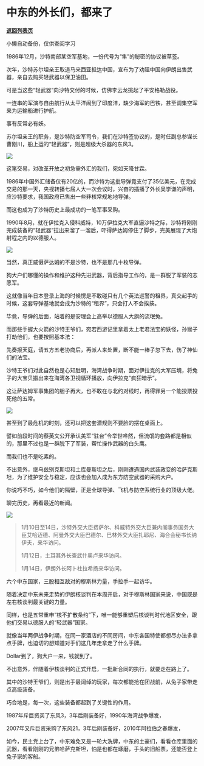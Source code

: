 # 中东的外长们，都来了

[**返回列表页**](/gzh/政事堂2019)

小懒自动备份，仅供查阅学习

1986年12月，沙特南部某空军基地，一份代号为“隼”的秘密的协议被草签。

  

次年，沙特苏尔坦亲王取道马来西亚抵达中国，宣布为了劝阻中国向伊朗出售武器，亲自去购买轻武器以保卫油田。  

  

可是当这些“轻武器”向沙特交付的时候，仿佛李云龙挑起了平安格勒战役。

  

一连串的军演与自由航行从太平洋闹到了印度洋，缺少海军的巴铁，甚至调集空军来为运输船进行护航。  

  

事有反常必有妖。

  

苏尔坦亲王的职务，是沙特防空军司令，我们在沙特签协议的，是时任副总参谋长曹刚川，船上运的“轻武器”，则是超级大杀器的东风3。  

  

![](https://mmbiz.qpic.cn/mmbiz_jpg/rxhS23yu8cNL3ibmp1fA0XPqwKibo93OkmvsFTB3Xm0ufuvnfibOJ0LIWZa3pibdQxpI3m8nvVql0oGZ9zMGdTVUoA/640?wx_fmt=jpeg)

  

这笔交易，对改革开放之初急需外汇的我们，宛如天降甘霖。  

  

1986年中国外汇储备仅有20亿的，而沙特为这批导弹竟支付了35亿美元，在完成交易的那一天，央视转播七届人大一次会议时，兴奋的插播了外长吴学谦的声明，应沙特要求，我国政府已售出一些非核常规地地导弹。

  

而这也成为了沙特历史上最成功的一笔军事采购。

  

1990年8月，就在伊拉克入侵科威特，10万伊拉克大军直逼沙特之际，沙特将刚刚完成装备的“轻武器”拉出来溜了一溜后，吓得萨达姆停住了脚步，完美展现了大炮射程之内的以德服人。

  

![](https://mmbiz.qpic.cn/mmbiz_jpg/rxhS23yu8cNL3ibmp1fA0XPqwKibo93OkmxkwdpmSAdSVu9uqMia78MJXNtMAxGaOgXIesoibJcn6EZkW71g9iagjUw/640?wx_fmt=jpeg)

  

当然，真正威慑萨达姆的不是沙特，也不是那几十枚导弹。

  

狗大户们哪懂的操作和维护这种先进武器，背后指导工作的，是一群脱了军装的志愿军。  

  

这就像当年日本登录上海的时候愣是不敢碰只有几个英法巡警的租界，真交起手的时候，这套导弹基地就会成为沙特的“租界”，只会打人不会挨揍。

  

毕竟，导弹的后面，站着的是安理会上高举以德服人大旗的流氓兔。

  

而那些手握大火箭的沙特王爷们，宛若西游记里拿着太上老君法宝的妖怪，孙猴子打劫他们，也要按照基本法：

  

先奏报天庭，请五方五老协商后，再派人来处置，断不能一棒子忽下去，伤了神仙们的法宝。

  

沙特王爷们对此自然也是心知肚明，海湾战争时期，面对伊拉克的大军压境，将兔子的大宝贝搬出来在海湾各卫视循环播放，向伊拉克“疯狂暗示”。

  

这让萨达姆军事集团的胆子再大，也不敢在与北约对线时，再得罪另一个能投票投死他的五常。  

  

![](https://mmbiz.qpic.cn/mmbiz_jpg/rxhS23yu8cNL3ibmp1fA0XPqwKibo93OkmpKeoRiccbA9tty8XTVFXo7rnUb4vUF4C8dzlrYVwNcdrrjyOgELJ0gQ/640?wx_fmt=jpeg)

  

甚至到了最危机的时刻，还可以把这套潜规则不要脸的摆在桌面上。

  

譬如前段时间的蔡英文公开承认美军“驻台”令举世哗然，但流氓的套路都是相似的，那里不过也是一群脱下了军装，帮忙操作武器的白头鹰。

  

而我们也不是吃素的。

  

不出意外，继乌兹别克斯坦和土库曼斯坦之后，刚刚遭遇国内武装政变的哈萨克斯坦，为了维护安全与稳定，应该也会加入成为东方防空武器的采购大户。

  

你说巧不巧，如今他们的隔壁，正是全球导弹、飞机与防空系统行业的顶级大佬。

  

聊完历史，再看最近的新闻。

  

![](https://mmbiz.qpic.cn/mmbiz_jpg/rxhS23yu8cNL3ibmp1fA0XPqwKibo93Okmo7x3ltsDWxKsQG8c2NWCAdqhgRa7iaY9XvgUcTktqSS4j8e5FXYO81A/640?wx_fmt=jpeg)

  

> 1月10日至14日，沙特外交大臣费萨尔、科威特外交大臣兼内阁事务国务大臣艾哈迈德、阿曼外交大臣巴德尔、巴林外交大臣扎耶尼、海合会秘书长纳伊夫，来华访问。
>
>  
>
>
> 1月12日，土耳其外长查武什奥卢来华访问。
>
>  
>
>
> 1月14日，伊朗外长阿卜杜拉希扬来华访问。

  

六个中东国家，三股相互敌对的穆斯林力量，手拉手一起访华。

  

随着决定中东未来走势的伊朗核谈判在本周开启，对于穆斯林国家来说，中国既是左右核谈判最关键的力量。

  

同样，也是五常重申“核不扩散条约”下，唯一能够重塑后核谈判时代地区安全，跟他们交易以德服人的“轻武器”国家。

  

就像当年两伊战争时期，在同一家酒店的不同房间，中东各国特使都想尽办法多拿点手牌，也迫切的想知道对手们这几年走拿走了什么手牌。

  

Dollar到了，狗大户一来，钱就到了。

  

不出意外，伴随着伊核谈判的正式开启，一批新合同的执行，就要走在路上了。  

  

其中的沙特王爷们，则是出手最阔绰的玩家，每次都能抢在团战前，从兔子家带走点高级装备。  

  

巧合地是，每一次，这些装备都起到了关键性的作用。  

  

1987年斥巨资买了东风3，3年后刚装备好，1990年海湾战争爆发，

  

2007年又斥巨资采购了东风21，3年后刚装备好，2010年阿拉伯之春爆发，  

  

如今，民主党上台了，中东难免又是一轮大洗牌，中东的土豪们，看看仓库里面的武器，看看刚刚的兄弟哈萨克斯坦，怕是也都在琢磨，手头的旧船票，还能否登上兔子家的客船。

  

